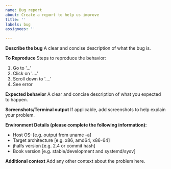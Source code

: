 ```yaml
---
name: Bug report
about: Create a report to help us improve
title: ''
labels: bug
assignees: ''

---
```


**Describe the bug**
A clear and concise description of what the bug is.

**To Reproduce**
Steps to reproduce the behavior:
1. Go to '...'
2. Click on '....'
3. Scroll down to '....'
4. See error

**Expected behavior**
A clear and concise description of what you expected to happen.

**Screenshots/Terminal output**
If applicable, add screenshots to help explain your problem.

**Environment Details (please complete the following information):**
 - Host OS: [e.g. output from uname -a]
 - Target architecture [e.g. x86, amd64, x86-64]
 - jhalfs version [e.g. 2.4 or commit hash]
 - Book version [e.g. stable/development and systemd/sysv]

**Additional context**
Add any other context about the problem here.
